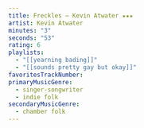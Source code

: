 ```yaml
---
title: Freckles — Kevin Atwater ★★★
artist: Kevin Atwater
minutes: "3"
seconds: "53"
rating: 6
playlists:
  - "[[yearning bading]]"
  - "[[sounds pretty gay but okay]]"
favoritesTrackNumber:
primaryMusicGenre:
  - singer-songwriter
  - indie folk
secondaryMusicGenre:
  - chamber folk
---
```

